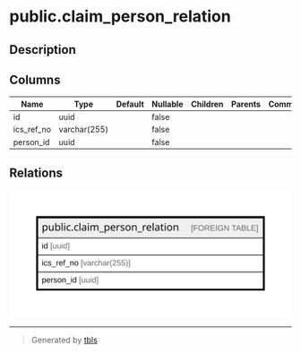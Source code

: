 # public.claim_person_relation

## Description

## Columns

| Name | Type | Default | Nullable | Children | Parents | Comment |
| ---- | ---- | ------- | -------- | -------- | ------- | ------- |
| id | uuid |  | false |  |  |  |
| ics_ref_no | varchar(255) |  | false |  |  |  |
| person_id | uuid |  | false |  |  |  |

## Relations

![er](public.claim_person_relation.svg)

---

> Generated by [tbls](https://github.com/k1LoW/tbls)
